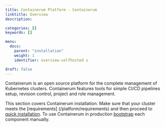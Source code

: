 ```yaml
---
title: Containerum Platform - Containerum
linktitle: Overview
description:

categories: []
keywords: []

menu:
  docs:
    parent: "installation"
    weight: 1
    identifier: overview-selfhosted s

draft: false
---
```

Containerum is an open source platform for the complete management of Kubernetes clusters. Containerum features tools for simple CI/CD pipelines setup, revision control, project and role management.

This section covers Containerum installation. Make sure that your cluster meets the [requirements] (/platform/requirements) and then proceed to [quick installation](/platform/installation). To use Containerum in production [bootstrap](/platform/components/) each component manually.
